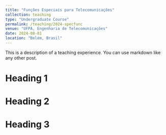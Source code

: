 ```yaml
---
title: "Funções Especiais para Telecomunicações"
collection: teaching
type: "Undergraduate Course"
permalink: /teaching/2024-specfunc
venue: "UFPA, Engenharia de Telecomunicações"
date: 2024-08-01
location: "Belém, Brasil"
---
```


This is a description of a teaching experience. You can use markdown like any other post.

Heading 1
======

Heading 2
======

Heading 3
======
